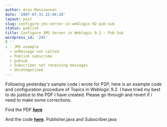 ```yaml
---
author: Arun Manivannan
date: '2007-07-31 22:48:28'
layout: post
slug: configure-jms-server-in-weblogic-92-pub-sub
status: publish
title: Configure JMS Server in Weblogic 9.2 — Pub Sub
wordpress_id: '245'
? ''
: - JMS example
  - onMessage not called
  - Publish subscribe
  - pubsub
  - Subscriber not receiving messages
  - Uncategorized
---
```


Following yesterday's sample code i wrote for P2P, here is an example code and
configuration procedure of Topics in Weblogic 9.2. I have tried my best to do
justice to the PDF I have created. Please go through and revert if i need to
make some corrections.

Find the PDF **[here][1]**

And the code **[here][2]**. Publisher.java and Subscriber.java

   [1]: http://www.arunma.com/files/code/jms/Topic.pdf

   [2]: http://www.arunma.com/files/code/jms/

